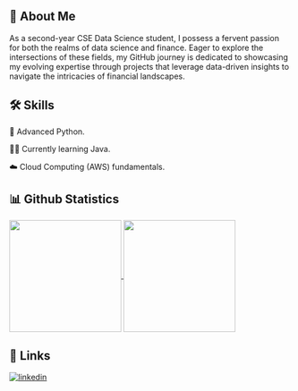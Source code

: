 
## 🚀 About Me
As a second-year CSE Data Science student, I possess a fervent passion for both the realms of data science and finance. Eager to explore the intersections of these fields, my GitHub journey is dedicated to showcasing my evolving expertise through projects that leverage data-driven insights to navigate the intricacies of financial landscapes.



## 🛠 Skills
🐍 Advanced Python.                                             

👩‍💻 Currently learning Java.

☁️ Cloud Computing (AWS) fundamentals. 






## 📊 Github Statistics

<a href="https://github.com/obiwan04kanobi/github-readme-stats">
  <img height=200 align="center" src="https://obiwan-github-stats.vercel.app/api?username=obiwan04kanobi&show_icons=true&theme=tokyonight" />
</a>
<a href="https://github.com/obiwan04kanobi/convoychat">
  <img height=200 align="center" src="https://obiwan-github-stats.vercel.app/api/top-langs/?username=obiwan04kanobi&layout=compact&langs_count=8&card_width=320" />
</a>



## 🔗 Links
[![linkedin](https://img.shields.io/badge/linkedin-0A66C2?style=for-the-badge&logo=linkedin&logoColor=white)](https://www.linkedin.com/in/mayank-04-pant/)



